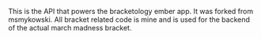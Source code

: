 This is the API that powers the bracketology ember app. It was forked from msmykowski.  All bracket related code is mine and is used for the backend of the actual march madness bracket.
